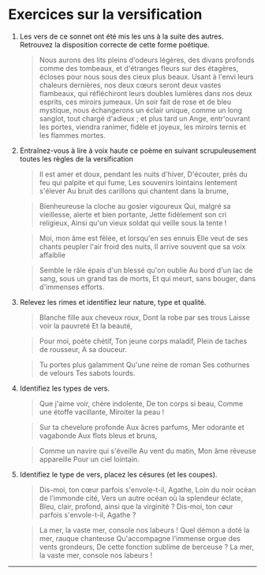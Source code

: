 # Exercices sur la versification
1. Les vers de ce sonnet ont été mis les uns à la suite des autres. Retrouvez la disposition correcte de cette forme poétique.
	> Nous aurons des lits pleins d'odeurs légères, des divans profonds comme des tombeaux, et d'étranges fleurs sur des étagères, écloses pour nous sous des cieux plus beaux. Usant à l'envi leurs chaleurs dernières, nos deux cœurs seront deux vastes flambeaux, qui réfléchiront leurs doubles lumières dans nos deux esprits, ces miroirs jumeaux. Un soir fait de rose et de bleu mystique, nous échangerons un éclair unique, comme un long sanglot, tout chargé d'adieux ; et plus tard un Ange, entr'ouvrant les portes, viendra ranimer, fidèle et joyeux, les miroirs ternis et les flammes mortes.

2. Entraînez-vous à lire à voix haute ce poème en suivant scrupuleusement toutes les règles de la versification
	> Il est amer et doux, pendant les nuits d'hiver,
	> D'écouter, près du feu qui palpite et qui fume,
	> Les souvenirs lointains lentement s'élever
	> Au bruit des carillons qui chantent dans la brume,

	> Bienheureuse la cloche au gosier vigoureux
	> Qui, malgré sa vieillesse, alerte et bien portante,
	> Jette fidèlement son cri religieux,
	> Ainsi qu'un vieux soldat qui veille sous la tente !

	> Moi, mon âme est fêlée, et lorsqu'en ses ennuis
	> Elle veut de ses chants peupler l'air froid des nuits,
	> Il arrive souvent que sa voix affaiblie

	> Semble le râle épais d'un blessé qu'on oublie
	> Au bord d'un lac de sang, sous un grand tas de morts,
	> Et qui meurt, sans bouger, dans d'immenses efforts.

3. Relevez les rimes et identifiez leur nature, type et qualité.
	> Blanche fille aux cheveux roux, 
	> Dont la robe par ses trous
	> Laisse voir la pauvreté 
	> Et la beauté,

	> Pour moi, poète chétif, 
	> Ton jeune corps maladif, 
	> Plein de taches de rousseur, 
	> A sa douceur.

	> Tu portes plus galamment 
	> Qu'une reine de roman
	> Ses cothurnes de velours
	> Tes sabots lourds.

4. Identifiez les types de vers.
	> Que j'aime voir, chère indolente,
	> De ton corps si beau,
	> Comme une étoffe vacillante,
	> Miroiter la peau !

	> Sur ta chevelure profonde
	> Aux âcres parfums,
	> Mer odorante et vagabonde
	> Aux flots bleus et bruns,

	> Comme un navire qui s'éveille
	> Au vent du matin,
	> Mon âme rêveuse appareille
	> Pour un ciel lointain.


5. Identifiez le type de vers, placez les césures (et les coupes).
	> Dis-moi, ton cœur parfois s'envole-t-il, Agathe,
	> Loin du noir océan de l'immonde cité,
	> Vers un autre océan où la splendeur éclate,
	> Bleu, clair, profond, ainsi que la virginité ?
	> Dis-moi, ton cøur parfois s'envole-t-il, Agathe ?

	> La mer, la vaste mer, console nos labeurs !
	> Quel démon a doté la mer, rauque chanteuse
	> Qu'accompagne l'immense orgue des vents grondeurs,
	> De cette fonction sublime de berceuse ?
	> La mer, la vaste mer, console nos labeurs !

---- 
